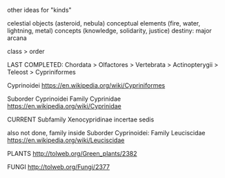 other ideas for "kinds"

celestial objects (asteroid, nebula)
conceptual elements (fire, water, lightning, metal)
concepts (knowledge, solidarity, justice)
destiny: major arcana

class > order


LAST COMPLETED:
Chordata > Olfactores > Vertebrata > Actinopterygii > Teleost > Cypriniformes

Cyprinoidei
https://en.wikipedia.org/wiki/Cypriniformes

Suborder Cyprinoidei
Family Cyprinidae
https://en.wikipedia.org/wiki/Cyprinidae

CURRENT
Subfamily Xenocypridinae
incertae sedis

also not done, family inside Suborder Cyprinoidei:
Family Leuciscidae
https://en.wikipedia.org/wiki/Leuciscidae



PLANTS
http://tolweb.org/Green_plants/2382

FUNGI
http://tolweb.org/Fungi/2377